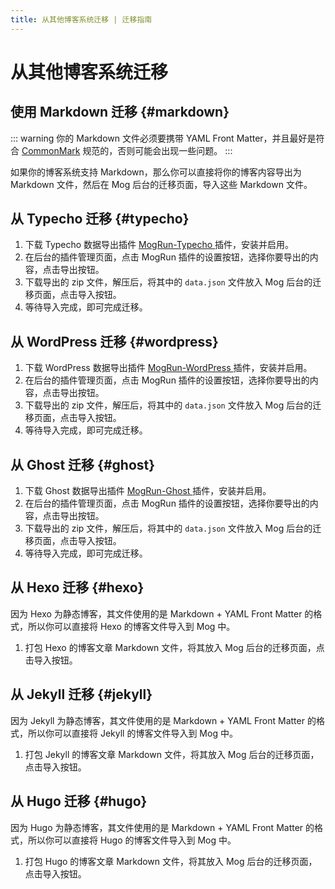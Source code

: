 ```yaml
---
title: 从其他博客系统迁移 | 迁移指南
---
```


# 从其他博客系统迁移

## 使用 Markdown 迁移 {#markdown}

::: warning
你的 Markdown 文件必须要携带 YAML Front Matter，并且最好是符合 [CommonMark](https://commonmark.org/) 规范的，否则可能会出现一些问题。
:::

如果你的博客系统支持 Markdown，那么你可以直接将你的博客内容导出为 Markdown 文件，然后在 Mog 后台的迁移页面，导入这些 Markdown 文件。

## 从 Typecho 迁移 {#typecho}

1. 下载 Typecho 数据导出插件 [MogRun-Typecho <Badge text="WIP" color="gray" /> ](#typecho) 插件，安装并启用。
2. 在后台的插件管理页面，点击 MogRun 插件的设置按钮，选择你要导出的内容，点击导出按钮。
3. 下载导出的 zip 文件，解压后，将其中的 `data.json` 文件放入 Mog 后台的迁移页面，点击导入按钮。
4. 等待导入完成，即可完成迁移。

## 从 WordPress 迁移 {#wordpress}

1. 下载 WordPress 数据导出插件 [MogRun-WordPress <Badge text="WIP" color="gray" /> ](#wordpress) 插件，安装并启用。
2. 在后台的插件管理页面，点击 MogRun 插件的设置按钮，选择你要导出的内容，点击导出按钮。
3. 下载导出的 zip 文件，解压后，将其中的 `data.json` 文件放入 Mog 后台的迁移页面，点击导入按钮。
4. 等待导入完成，即可完成迁移。

## 从 Ghost 迁移 {#ghost}

1. 下载 Ghost 数据导出插件 [MogRun-Ghost <Badge text="WIP" color="gray" /> ](#ghost) 插件，安装并启用。
2. 在后台的插件管理页面，点击 MogRun 插件的设置按钮，选择你要导出的内容，点击导出按钮。
3. 下载导出的 zip 文件，解压后，将其中的 `data.json` 文件放入 Mog 后台的迁移页面，点击导入按钮。
4. 等待导入完成，即可完成迁移。

## 从 Hexo 迁移 {#hexo}

因为 Hexo 为静态博客，其文件使用的是 Markdown + YAML Front Matter 的格式，所以你可以直接将 Hexo 的博客文件导入到 Mog 中。

1. 打包 Hexo 的博客文章 Markdown 文件，将其放入 Mog 后台的迁移页面，点击导入按钮。

## 从 Jekyll 迁移 {#jekyll}

因为 Jekyll 为静态博客，其文件使用的是 Markdown + YAML Front Matter 的格式，所以你可以直接将 Jekyll 的博客文件导入到 Mog 中。

1. 打包 Jekyll 的博客文章 Markdown 文件，将其放入 Mog 后台的迁移页面，点击导入按钮。

## 从 Hugo 迁移 {#hugo}

因为 Hugo 为静态博客，其文件使用的是 Markdown + YAML Front Matter 的格式，所以你可以直接将 Hugo 的博客文件导入到 Mog 中。

1. 打包 Hugo 的博客文章 Markdown 文件，将其放入 Mog 后台的迁移页面，点击导入按钮。